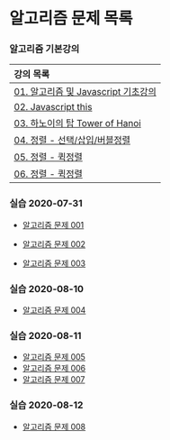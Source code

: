 # **알고리즘 문제 목록**

### 알고리즘 기본강의

| 강의 목록                                              |
| :----------------------------------------------------- |
| [01. 알고리즘 및 Javascript 기초강의](./lec/lec001.md) |
| [02. Javascript this](./lec/lec002.md)                 |
| [03. 하노이의 탑 Tower of Hanoi](./lec/lec_Hanoi.pdf)  |
| [04. 정렬 - 선택/삽입/버블정렬](./lec/lec_Sort.pdf)    |
| [05. 정렬 - 퀵정렬](./lec/lec_Sort_2.pdf)              |
| [06. 정렬 - 퀵정렬](./lec/lec_Tree.pdf)                |

### 실습 2020-07-31

- [알고리즘 문제 001](./exam/001-lv1.md)

- [알고리즘 문제 002](./exam/002-lv1.md)

- [알고리즘 문제 003](./exam/003-lv2.md)

### 실습 2020-08-10

- [알고리즘 문제 004](./exam/004-lv3.md)


### 실습 2020-08-11

- [알고리즘 문제 005](./exam/005-lv2.md)
- [알고리즘 문제 006](./exam/006-lv2.md)
- [알고리즘 문제 007](./exam/007-lv2.md)


### 실습 2020-08-12
- [알고리즘 문제 008](./exam/008-lv3.md)
